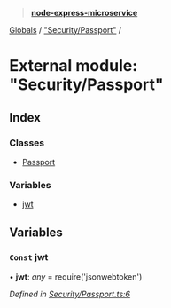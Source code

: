 > **[node-express-microservice](../README.md)**

[Globals](../globals.md) / ["Security/Passport"](_security_passport_.md) /

# External module: "Security/Passport"

## Index

### Classes

* [Passport](../classes/_security_passport_.passport.md)

### Variables

* [jwt](_security_passport_.md#const-jwt)

## Variables

### `Const` jwt

• **jwt**: *any* =  require('jsonwebtoken')

*Defined in [Security/Passport.ts:6](https://github.com/lukebellamy053/express-microservice/blob/3c4f8e9/src/Security/Passport.ts#L6)*